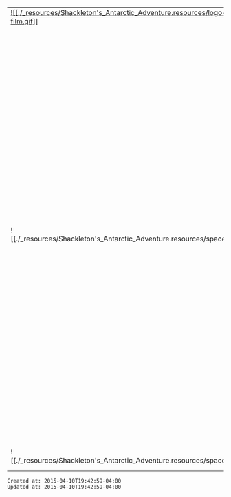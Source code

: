 
|     |     |     |     |
| --- | --- | --- | --- |
| [![[./_resources/Shackleton's_Antarctic_Adventure.resources/logo-film.gif]]](http://main.wgbh.org/imax/shackleton/index.html) |     |     | ![[./_resources/Shackleton's_Antarctic_Adventure.resources/top-black.gif]] |
| ![[./_resources/Shackleton's_Antarctic_Adventure.resources/spacer.gif]] | ![[./_resources/Shackleton's_Antarctic_Adventure.resources/heading-sirernest.gif]]<br>![[./_resources/Shackleton's_Antarctic_Adventure.resources/spacer.gif]]<br>![[./_resources/Shackleton's_Antarctic_Adventure.resources/unknown_filename.jpeg]]![[./_resources/Shackleton's_Antarctic_Adventure.resources/spacer.gif]]  Already a celebrated polar explorer, Sir Ernest Shackleton coordinated the British Imperial Trans-Antarctic Expedition with the goal of accomplishing the first crossing of the Antarctic continent, a feat he considered to be the last great polar journey of the "Heroic Age of Exploration."<br><br>In December 1914, Shackleton set sail with his 27-man crew, many of whom, it is said, had responded to the following recruitment notice: "Men wanted for hazardous journey. Small wages. Bitter cold. Long months of complete darkness. Constant danger. Safe return doubtful. Honour and recognition in case of success. —Ernest Shackleton."<br><br>Ice conditions were unusually harsh, and the wooden ship, which Shackleton had renamed _Endurance_ after his family motto, _Fortitudine Vincimus_—"by endurance we conquer," became trapped in the pack ice of the Weddell Sea. For 10 months, the _Endurance_ drifted, locked within the ice, until the pressure crushed the ship. With meager food, clothing and shelter, Shackleton and his men were stranded on the ice floes, where they camped for five months.<br><br>When they had drifted to the northern edge of the pack, encountering open leads of water, the men sailed the three small lifeboats they'd salvaged to a bleak crag called Elephant Island. They were on land for the first time in 497 days; however, it was uninhabited and, due to its distance from shipping lanes, provided no hope for rescue.<br><br>Recognizing the severity of the physical and mental strains on his men, Shackleton and five others immediately set out to take the crew's rescue into their own hands. In a 22-foot lifeboat named the _James Caird,_ they accomplished the impossible, surviving a 17-day, 800-mile journey through the world's worst seas to South Georgia Island, where a whaling station was located.<br><br>The six men landed on an uninhabited part of the island, however, so their last hope was to cross 26 miles of mountains and glaciers, considered impassable, to reach the whaling station on the other side. Starved, frostbitten and wearing rags, Shackleton and two others made the trek and, in August 1916, 21 months after the initial departure of the _Endurance,_ Shackleton himself returned to rescue the men on Elephant Island. Although they'd withstood the most incredible hardship and privation, not one member of the 28-man crew was lost.<br><br>To learn more about the _Endurance_ expedition, visit the NOVA/PBS Online Adventure site by clicking the logo below.<br><br>[![[./_resources/Shackleton's_Antarctic_Adventure.resources/logo-nova.gif]]<br>http://www.pbs.org/wgbh/nova/shackletonexped/1914/](http://www.pbs.org/wgbh/nova/shackletonexped/1914/) | ![[./_resources/Shackleton's_Antarctic_Adventure.resources/spacer.gif]] | [![[./_resources/Shackleton's_Antarctic_Adventure.resources/button-home-off.gif]]](http://main.wgbh.org/imax/shackleton/index.html)<br>[![[./_resources/Shackleton's_Antarctic_Adventure.resources/button-about-off.gif]]](http://main.wgbh.org/imax/shackleton/about.html)<br>[![[./_resources/Shackleton's_Antarctic_Adventure.resources/button-sirernest-on.gif]]](http://main.wgbh.org/imax/shackleton/sirernest.html)<br>![[./_resources/Shackleton's_Antarctic_Adventure.resources/white.gif]]<br>[![[./_resources/Shackleton's_Antarctic_Adventure.resources/sirernest-one-off.gif]]](http://main.wgbh.org/imax/shackleton/sirernest-one.html)<br>![[./_resources/Shackleton's_Antarctic_Adventure.resources/white.gif]]<br>[![[./_resources/Shackleton's_Antarctic_Adventure.resources/sirernest-two-off.gif]]](http://main.wgbh.org/imax/shackleton/sirernest-two.html)<br>![[./_resources/Shackleton's_Antarctic_Adventure.resources/white.gif]]<br>[![[./_resources/Shackleton's_Antarctic_Adventure.resources/sirernest-three-off.gif]]](http://main.wgbh.org/imax/shackleton/sirernest-three.html)<br>![[./_resources/Shackleton's_Antarctic_Adventure.resources/white.gif]]<br>[![[./_resources/Shackleton's_Antarctic_Adventure.resources/sirernest-four-off.gif]]](http://main.wgbh.org/imax/shackleton/sirernest-four.html)<br>![[./_resources/Shackleton's_Antarctic_Adventure.resources/white.gif]]<br>[![[./_resources/Shackleton's_Antarctic_Adventure.resources/sirernest-five-off.gif]]](http://main.wgbh.org/imax/shackleton/sirernest-five.html)<br>![[./_resources/Shackleton's_Antarctic_Adventure.resources/white.gif]]<br>[![[./_resources/Shackleton's_Antarctic_Adventure.resources/button-shackleton-off.gif]]](http://main.wgbh.org/imax/shackleton/shackleton.html)<br>[![[./_resources/Shackleton's_Antarctic_Adventure.resources/button-antarctica-off.gif]]](http://main.wgbh.org/imax/shackleton/antarctica.html)<br>[![[./_resources/Shackleton's_Antarctic_Adventure.resources/button-where-off.gif]]](http://main.wgbh.org/imax/shackleton/where.html)<br>![[./_resources/Shackleton's_Antarctic_Adventure.resources/unknown_filename.1.jpeg]] |
| ![[./_resources/Shackleton's_Antarctic_Adventure.resources/spacer.gif]] | Photo Credits: Frank Hurley, Courtesy of The Macklin Collection<br>[See the Film Trailer](http://main.wgbh.org/imax/shackleton/popup.html) \| [Where to See the Film](http://main.wgbh.org/imax/shackleton/where.html) \| [Special Events](http://main.wgbh.org/imax/shackleton/specialevents.html) \| [For Parents & Teachers](http://main.wgbh.org/imax/shackleton/parentsteachers.html) \| [Email a Postcard to a Friend](http://main.wgbh.org/imax/shackleton/emailpostcard.html) \| [Merchandise](http://main.wgbh.org/imax/shackleton/merchandise.html) \| [WGBH Giant-Screen Film Distribution](http://main.wgbh.org/imax/shackleton/giantscreen.html) | ![[./_resources/Shackleton's_Antarctic_Adventure.resources/spacer.gif]] | ![[./_resources/Shackleton's_Antarctic_Adventure.resources/copyright-WGBH.gif]] |

    Created at: 2015-04-10T19:42:59-04:00
    Updated at: 2015-04-10T19:42:59-04:00

